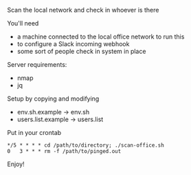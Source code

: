 Scan the local network and check in whoever is there

You'll need
 - a machine connected to the local office network to run this
 - to configure a Slack incoming webhook
 - some sort of people check in system in place
 
Server requirements:
 - nmap
 - jq

Setup by copying and modifying
 - env.sh.example -> env.sh
 - users.list.example -> users.list

Put in your crontab
```
*/5 * * * * cd /path/to/directory; ./scan-office.sh
0   3 * * * rm -f /path/to/pinged.out
```

Enjoy!
